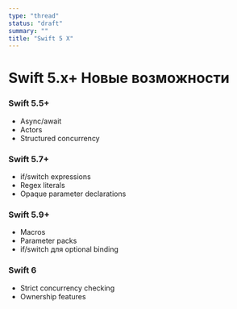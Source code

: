 ```yaml
---
type: "thread"
status: "draft"
summary: ""
title: "Swift 5 X"
---
```


# Swift 5.x+ Новые возможности


### Swift 5.5+
- Async/await
- Actors
- Structured concurrency

### Swift 5.7+
- if/switch expressions
- Regex literals
- Opaque parameter declarations

### Swift 5.9+
- Macros
- Parameter packs
- if/switch для optional binding

### Swift 6
- Strict concurrency checking
- Ownership features

